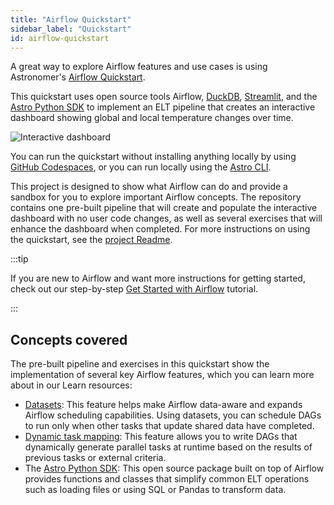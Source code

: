 ```yaml
---
title: "Airflow Quickstart"
sidebar_label: "Quickstart"
id: airflow-quickstart
---
```


A great way to explore Airflow features and use cases is using Astronomer's [Airflow Quickstart](https://github.com/astronomer/airflow-quickstart).

This quickstart uses open source tools Airflow, [DuckDB](https://duckdb.org/), [Streamlit](https://streamlit.io/), and the [Astro Python SDK](https://astro-sdk-python.readthedocs.io/en/stable/index.html) to implement an ELT pipeline that creates an interactive dashboard showing global and local temperature changes over time.

![Interactive dashboard](/img/guides/quickstart_streamlit_result_1.png)

You can run the quickstart without installing anything locally by using [GitHub Codespaces](https://github.com/features/codespaces), or you can run locally using the [Astro CLI](https://docs.astronomer.io/astro/cli/install-cli).

This project is designed to show what Airflow can do and provide a sandbox for you to explore important Airflow concepts. The repository contains one pre-built pipeline that will create and populate the interactive dashboard with no user code changes, as well as several exercises that will enhance the dashboard when completed. For more instructions on using the quickstart, see the [project Readme](https://github.com/astronomer/airflow-quickstart/blob/main/README.md).

:::tip

If you are new to Airflow and want more instructions for getting started, check out our step-by-step [Get Started with Airflow](get-started-with-airflow.md) tutorial.

:::

## Concepts covered

The pre-built pipeline and exercises in this quickstart show the implementation of several key Airflow features, which you can learn more about in our Learn resources:

- [Datasets](https://docs.astronomer.io/learn/airflow-datasets): This feature helps make Airflow data-aware and expands Airflow scheduling capabilities. Using datasets, you can schedule DAGs to run only when other tasks that update shared data have completed.
- [Dynamic task mapping](https://docs.astronomer.io/learn/dynamic-tasks): This feature allows you to write DAGs that dynamically generate parallel tasks at runtime based on the results of previous tasks or external criteria. 
- The [Astro Python SDK](https://docs.astronomer.io/learn/astro-python-sdk): This open source package built on top of Airflow provides functions and classes that simplify common ELT operations such as loading files or using SQL or Pandas to transform data.
